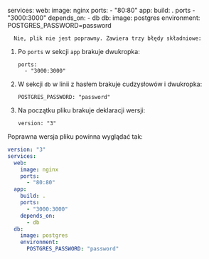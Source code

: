 services:
  web:
    image: nginx
    ports:
      - "80:80"
  app:
    build: .
    ports
      - "3000:3000"
    depends_on:
      - db
  db:
    image: postgres
    environment:
      POSTGRES_PASSWORD=password
      

      Nie, plik nie jest poprawny. Zawiera trzy błędy składniowe:

1. Po `ports` w sekcji `app` brakuje dwukropka:
   ```
   ports:
     - "3000:3000"
   ```

2. W sekcji `db` w linii z hasłem brakuje cudzysłowów i dwukropka:
   ```
   POSTGRES_PASSWORD: "password"
   ```

3. Na początku pliku brakuje deklaracji wersji:
   ```
   version: "3"
   ```

Poprawna wersja pliku powinna wyglądać tak:

```yaml
version: "3"
services:
  web:
    image: nginx
    ports:
      - "80:80"
  app:
    build: .
    ports:
      - "3000:3000"
    depends_on:
      - db
  db:
    image: postgres
    environment:
      POSTGRES_PASSWORD: "password"
```
